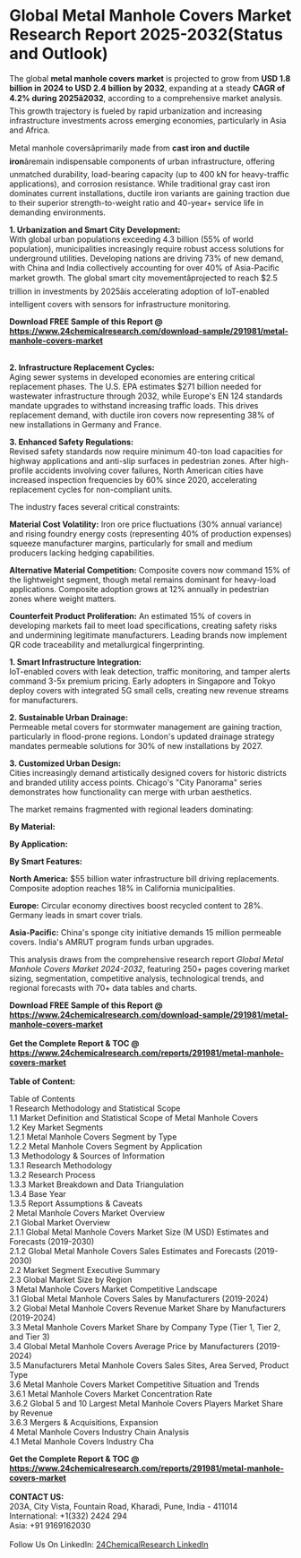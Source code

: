 <h1>Global Metal Manhole Covers Market Research Report 2025-2032(Status and Outlook)</h1><p>The global <strong>metal manhole covers market</strong> is projected to grow from <strong>USD 1.8 billion in 2024 to USD 2.4 billion by 2032</strong>, expanding at a steady <strong>CAGR of 4.2% during 2025â2032</strong>, according to a comprehensive market analysis. This growth trajectory is fueled by rapid urbanization and increasing infrastructure investments across emerging economies, particularly in Asia and Africa.</p><p>Metal manhole coversâprimarily made from <strong>cast iron and ductile iron</strong>âremain indispensable components of urban infrastructure, offering unmatched durability, load-bearing capacity (up to 400 kN for heavy-traffic applications), and corrosion resistance. While traditional gray cast iron dominates current installations, ductile iron variants are gaining traction due to their superior strength-to-weight ratio and 40-year+ service life in demanding environments.</p><p><strong>1. Urbanization and Smart City Development:</strong><br>
With global urban populations exceeding 4.3 billion (55% of world population), municipalities increasingly require robust access solutions for underground utilities. Developing nations are driving 73% of new demand, with China and India collectively accounting for over 40% of Asia-Pacific market growth. The global smart city movementâprojected to reach $2.5 trillion in investments by 2025âis accelerating adoption of IoT-enabled intelligent covers with sensors for infrastructure monitoring.</p><div><b>Download FREE Sample of this Report @ 
            <a href="https://www.24chemicalresearch.com/download-sample/291981/metal-manhole-covers-market">
            https://www.24chemicalresearch.com/download-sample/291981/metal-manhole-covers-market</a></b></div><br><p>

</p><p><strong>2. Infrastructure Replacement Cycles:</strong><br>
Aging sewer systems in developed economies are entering critical replacement phases. The U.S. EPA estimates $271 billion needed for wastewater infrastructure through 2032, while Europe's EN 124 standards mandate upgrades to withstand increasing traffic loads. This drives replacement demand, with ductile iron covers now representing 38% of new installations in Germany and France.</p><p><strong>3. Enhanced Safety Regulations:</strong><br>
Revised safety standards now require minimum 40-ton load capacities for highway applications and anti-slip surfaces in pedestrian zones. After high-profile accidents involving cover failures, North American cities have increased inspection frequencies by 60% since 2020, accelerating replacement cycles for non-compliant units.</p><p>The industry faces several critical constraints:</p><p><strong>Material Cost Volatility:</strong> Iron ore price fluctuations (30% annual variance) and rising foundry energy costs (representing 40% of production expenses) squeeze manufacturer margins, particularly for small and medium producers lacking hedging capabilities.</p><p><strong>Alternative Material Competition:</strong> Composite covers now command 15% of the lightweight segment, though metal remains dominant for heavy-load applications. Composite adoption grows at 12% annually in pedestrian zones where weight matters.</p><p><strong>Counterfeit Product Proliferation:</strong> An estimated 15% of covers in developing markets fail to meet load specifications, creating safety risks and undermining legitimate manufacturers. Leading brands now implement QR code traceability and metallurgical fingerprinting.</p><p><strong>1. Smart Infrastructure Integration:</strong><br>
IoT-enabled covers with leak detection, traffic monitoring, and tamper alerts command 3-5x premium pricing. Early adopters in Singapore and Tokyo deploy covers with integrated 5G small cells, creating new revenue streams for manufacturers.</p><p><strong>2. Sustainable Urban Drainage:</strong><br>
Permeable metal covers for stormwater management are gaining traction, particularly in flood-prone regions. London's updated drainage strategy mandates permeable solutions for 30% of new installations by 2027.</p><p><strong>3. Customized Urban Design:</strong><br>
Cities increasingly demand artistically designed covers for historic districts and branded utility access points. Chicago's "City Panorama" series demonstrates how functionality can merge with urban aesthetics.</p><p>The market remains fragmented with regional leaders dominating:</p><p><strong>By Material:</strong></p><p><strong>By Application:</strong></p><p><strong>By Smart Features:</strong></p><p><strong>North America:</strong> $55 billion water infrastructure bill driving replacements. Composite adoption reaches 18% in California municipalities.</p><p><strong>Europe:</strong> Circular economy directives boost recycled content to 28%. Germany leads in smart cover trials.</p><p><strong>Asia-Pacific:</strong> China's sponge city initiative demands 15 million permeable covers. India's AMRUT program funds urban upgrades.</p><p>This analysis draws from the comprehensive research report <em>Global Metal Manhole Covers Market 2024-2032</em>, featuring 250+ pages covering market sizing, segmentation, competitive analysis, technological trends, and regional forecasts with 70+ data tables and charts.</p><div><b>Download FREE Sample of this Report @ 
            <a href="https://www.24chemicalresearch.com/download-sample/291981/metal-manhole-covers-market">
            https://www.24chemicalresearch.com/download-sample/291981/metal-manhole-covers-market</a></b></div><br><div><b>Get the Complete Report & TOC @ 
            <a href="https://www.24chemicalresearch.com/reports/291981/metal-manhole-covers-market">
            https://www.24chemicalresearch.com/reports/291981/metal-manhole-covers-market</a></b></div><br>
            <b>Table of Content:</b><p>Table of Contents<br />
1 Research Methodology and Statistical Scope<br />
1.1 Market Definition and Statistical Scope of Metal Manhole Covers<br />
1.2 Key Market Segments<br />
1.2.1 Metal Manhole Covers Segment by Type<br />
1.2.2 Metal Manhole Covers Segment by Application<br />
1.3 Methodology & Sources of Information<br />
1.3.1 Research Methodology<br />
1.3.2 Research Process<br />
1.3.3 Market Breakdown and Data Triangulation<br />
1.3.4 Base Year<br />
1.3.5 Report Assumptions & Caveats<br />
2 Metal Manhole Covers Market Overview<br />
2.1 Global Market Overview<br />
2.1.1 Global Metal Manhole Covers Market Size (M USD) Estimates and Forecasts (2019-2030)<br />
2.1.2 Global Metal Manhole Covers Sales Estimates and Forecasts (2019-2030)<br />
2.2 Market Segment Executive Summary<br />
2.3 Global Market Size by Region<br />
3 Metal Manhole Covers Market Competitive Landscape<br />
3.1 Global Metal Manhole Covers Sales by Manufacturers (2019-2024)<br />
3.2 Global Metal Manhole Covers Revenue Market Share by Manufacturers (2019-2024)<br />
3.3 Metal Manhole Covers Market Share by Company Type (Tier 1, Tier 2, and Tier 3)<br />
3.4 Global Metal Manhole Covers Average Price by Manufacturers (2019-2024)<br />
3.5 Manufacturers Metal Manhole Covers Sales Sites, Area Served, Product Type<br />
3.6 Metal Manhole Covers Market Competitive Situation and Trends<br />
3.6.1 Metal Manhole Covers Market Concentration Rate<br />
3.6.2 Global 5 and 10 Largest Metal Manhole Covers Players Market Share by Revenue<br />
3.6.3 Mergers & Acquisitions, Expansion<br />
4 Metal Manhole Covers Industry Chain Analysis<br />
4.1 Metal Manhole Covers Industry Cha</p><div><b>Get the Complete Report & TOC @ 
            <a href="https://www.24chemicalresearch.com/reports/291981/metal-manhole-covers-market">
            https://www.24chemicalresearch.com/reports/291981/metal-manhole-covers-market</a></b></div><br><b>CONTACT US:</b><br>
            203A, City Vista, Fountain Road, Kharadi, Pune, India - 411014<br>
            International: +1(332) 2424 294<br>
            Asia: +91 9169162030 <br><br>
            Follow Us On LinkedIn: <a href="https://www.linkedin.com/company/24chemicalresearch/">24ChemicalResearch LinkedIn</a>